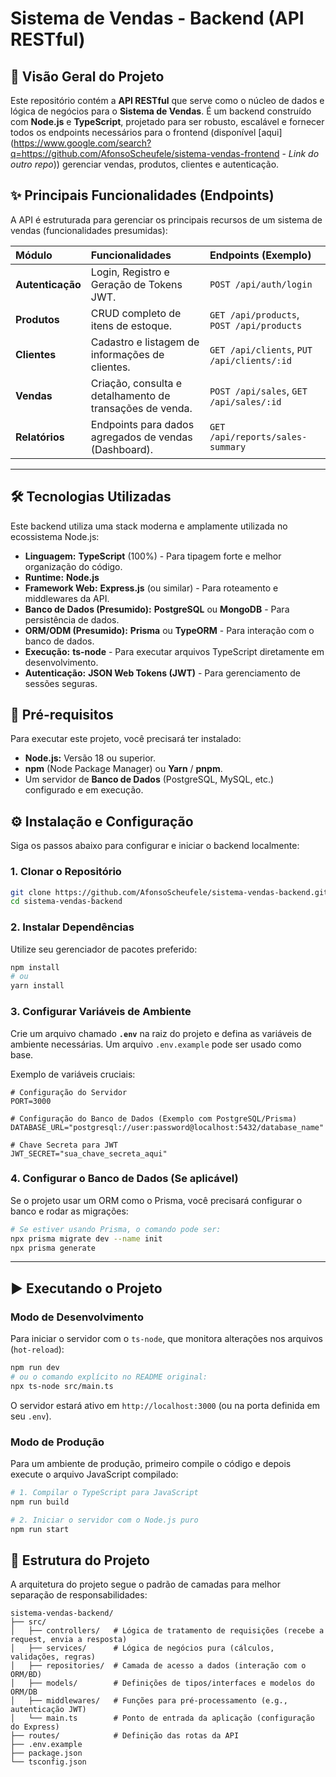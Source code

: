 # Sistema de Vendas - Backend (API RESTful)

## 🚀 Visão Geral do Projeto

Este repositório contém a **API RESTful** que serve como o núcleo de dados e lógica de negócios para o **Sistema de Vendas**. É um backend construído com **Node.js** e **TypeScript**, projetado para ser robusto, escalável e fornecer todos os endpoints necessários para o frontend (disponível [aqui](https://www.google.com/search?q=https://github.com/AfonsoScheufele/sistema-vendas-frontend - *Link do outro repo*)) gerenciar vendas, produtos, clientes e autenticação.

## ✨ Principais Funcionalidades (Endpoints)

A API é estruturada para gerenciar os principais recursos de um sistema de vendas (funcionalidades presumidas):

| Módulo | Funcionalidades | Endpoints (Exemplo) |
| :--- | :--- | :--- |
| **Autenticação** | Login, Registro e Geração de Tokens JWT. | `POST /api/auth/login` |
| **Produtos** | CRUD completo de itens de estoque. | `GET /api/products`, `POST /api/products` |
| **Clientes** | Cadastro e listagem de informações de clientes. | `GET /api/clients`, `PUT /api/clients/:id` |
| **Vendas** | Criação, consulta e detalhamento de transações de venda. | `POST /api/sales`, `GET /api/sales/:id` |
| **Relatórios** | Endpoints para dados agregados de vendas (Dashboard). | `GET /api/reports/sales-summary` |

-----

## 🛠️ Tecnologias Utilizadas

Este backend utiliza uma stack moderna e amplamente utilizada no ecossistema Node.js:

  * **Linguagem:** **TypeScript** (100%) - Para tipagem forte e melhor organização do código.
  * **Runtime:** **Node.js**
  * **Framework Web:** **Express.js** (ou similar) - Para roteamento e middlewares da API.
  * **Banco de Dados (Presumido):** **PostgreSQL** ou **MongoDB** - Para persistência de dados.
  * **ORM/ODM (Presumido):** **Prisma** ou **TypeORM** - Para interação com o banco de dados.
  * **Execução:** **ts-node** - Para executar arquivos TypeScript diretamente em desenvolvimento.
  * **Autenticação:** **JSON Web Tokens (JWT)** - Para gerenciamento de sessões seguras.

## 📌 Pré-requisitos

Para executar este projeto, você precisará ter instalado:

  * **Node.js:** Versão 18 ou superior.
  * **npm** (Node Package Manager) ou **Yarn** / **pnpm**.
  * Um servidor de **Banco de Dados** (PostgreSQL, MySQL, etc.) configurado e em execução.

## ⚙️ Instalação e Configuração

Siga os passos abaixo para configurar e iniciar o backend localmente:

### 1\. Clonar o Repositório

```bash
git clone https://github.com/AfonsoScheufele/sistema-vendas-backend.git
cd sistema-vendas-backend
```

### 2\. Instalar Dependências

Utilize seu gerenciador de pacotes preferido:

```bash
npm install
# ou
yarn install
```

### 3\. Configurar Variáveis de Ambiente

Crie um arquivo chamado **`.env`** na raiz do projeto e defina as variáveis de ambiente necessárias. Um arquivo `.env.example` pode ser usado como base.

Exemplo de variáveis cruciais:

```
# Configuração do Servidor
PORT=3000

# Configuração do Banco de Dados (Exemplo com PostgreSQL/Prisma)
DATABASE_URL="postgresql://user:password@localhost:5432/database_name"

# Chave Secreta para JWT
JWT_SECRET="sua_chave_secreta_aqui"
```

### 4\. Configurar o Banco de Dados (Se aplicável)

Se o projeto usar um ORM como o Prisma, você precisará configurar o banco e rodar as migrações:

```bash
# Se estiver usando Prisma, o comando pode ser:
npx prisma migrate dev --name init
npx prisma generate
```

-----

## ▶️ Executando o Projeto

### Modo de Desenvolvimento

Para iniciar o servidor com o `ts-node`, que monitora alterações nos arquivos (`hot-reload`):

```bash
npm run dev
# ou o comando explícito no README original:
npx ts-node src/main.ts
```

O servidor estará ativo em `http://localhost:3000` (ou na porta definida em seu `.env`).

### Modo de Produção

Para um ambiente de produção, primeiro compile o código e depois execute o arquivo JavaScript compilado:

```bash
# 1. Compilar o TypeScript para JavaScript
npm run build

# 2. Iniciar o servidor com o Node.js puro
npm run start
```

## 📂 Estrutura do Projeto

A arquitetura do projeto segue o padrão de camadas para melhor separação de responsabilidades:

```
sistema-vendas-backend/
├── src/
│   ├── controllers/   # Lógica de tratamento de requisições (recebe a request, envia a resposta)
│   ├── services/      # Lógica de negócios pura (cálculos, validações, regras)
│   ├── repositories/  # Camada de acesso a dados (interação com o ORM/BD)
│   ├── models/        # Definições de tipos/interfaces e modelos do ORM/DB
│   ├── middlewares/   # Funções para pré-processamento (e.g., autenticação JWT)
│   └── main.ts        # Ponto de entrada da aplicação (configuração do Express)
├── routes/            # Definição das rotas da API
├── .env.example
├── package.json
└── tsconfig.json
```
